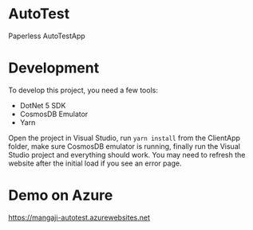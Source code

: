 # AutoTest
Paperless AutoTestApp

# Development

To develop this project, you need a few tools:
- DotNet 5 SDK
- CosmosDB Emulator
- Yarn

Open the project in Visual Studio, run `yarn install` from the ClientApp folder, make sure CosmosDB emulator is running, finally run the Visual Studio project and everything should work.  You may need to refresh the website after the initial load if you see an error page.

# Demo on Azure
https://mangaji-autotest.azurewebsites.net

